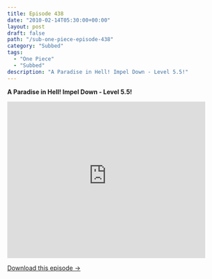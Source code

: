 ```yaml
---
title: Episode 438
date: "2010-02-14T05:30:00+00:00"
layout: post
draft: false
path: "/sub-one-piece-episode-438"
category: "Subbed"
tags:
  - "One Piece"
  - "Subbed"
description: "A Paradise in Hell! Impel Down - Level 5.5!"
---
```


**A Paradise in Hell! Impel Down - Level 5.5!**

<iframe width="640" height="360" src="https://www.rapidvideo.com/e/G6FRPEPYG4" frameborder="0" marginwidth=0 marginheight=0 scrolling=no allowfullscreen style="max-width:90%;"></iframe>

<a href="http://ouo.io/qs/eCodkFEQ?s=https://www.rapidvideo.com/d/G6FRPEPYG4" class="styled_a">Download this episode →</a>

